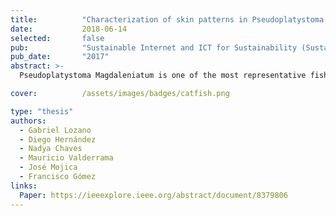 ```yaml
---
title:          "Characterization of skin patterns in Pseudoplatystoma Magdaleniatum"
date:           2018-06-14
selected:       false
pub:            "Sustainable Internet and ICT for Sustainability (SustainIT)"
pub_date:       "2017"
abstract: >-
  Pseudoplatystoma Magdaleniatum is one of the most representative fish species from the Magdalena river basin in Colombia. This endemic catfish is highly valuable from the economic and environmental perspectives. Nevertheless, it is currently under threat because of the indiscriminate fishery and the degradation of their ecological niche. Strategies for conservation require a detailed individual description. Traditional characterization methods are invasive and time expensive. Here we introduce a novel automatic method to segment and describe the characteristic spot and stripe skin pattern of this specie. The method was evaluated on a photographic database of 50 individuals, which characteristic skin patterns were manually segmented by a trained expert. The proposed approach provides precise skin pattern segmentations and informative geometrical features of these patterns.

cover:          /assets/images/badges/catfish.png  

type: "thesis"
authors:
  - Gabriel Lozano
  - Diego Hernández
  - Nadya Chaves
  - Mauricio Valderrama
  - José Mojica
  - Francisco Gómez
links:
  Paper: https://ieeexplore.ieee.org/abstract/document/8379806
---
```


<!-- pub_pre:        "Submitted to "
pub_post:       'Under review.'
pub_last:       ' <span class="badge badge-pill badge-publication badge-success">Spotlight</span>' -->